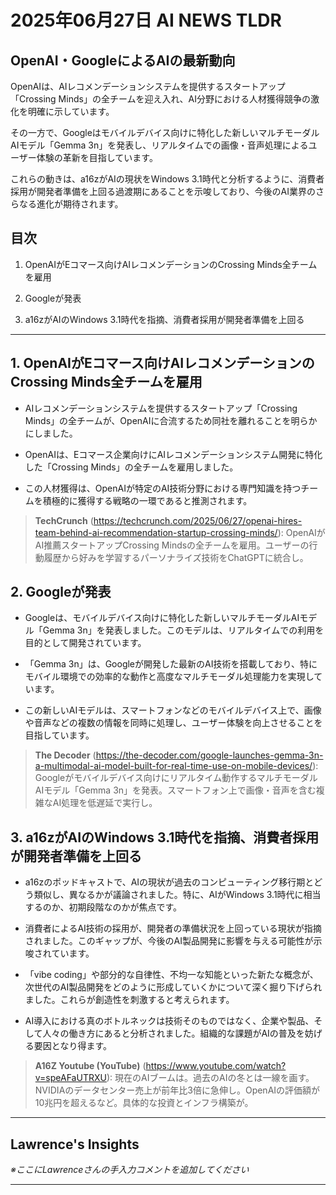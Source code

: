 # 2025年06月27日 AI NEWS TLDR

## OpenAI・GoogleによるAIの最新動向

OpenAIは、AIレコメンデーションシステムを提供するスタートアップ「Crossing Minds」の全チームを迎え入れ、AI分野における人材獲得競争の激化を明確に示しています。

その一方で、Googleはモバイルデバイス向けに特化した新しいマルチモーダルAIモデル「Gemma 3n」を発表し、リアルタイムでの画像・音声処理によるユーザー体験の革新を目指しています。

これらの動きは、a16zがAIの現状をWindows 3.1時代と分析するように、消費者採用が開発者準備を上回る過渡期にあることを示唆しており、今後のAI業界のさらなる進化が期待されます。

## 目次

1. OpenAIがEコマース向けAIレコメンデーションのCrossing Minds全チームを雇用

2. Googleが発表

3. a16zがAIのWindows 3.1時代を指摘、消費者採用が開発者準備を上回る

---

## 1. OpenAIがEコマース向けAIレコメンデーションのCrossing Minds全チームを雇用

- AIレコメンデーションシステムを提供するスタートアップ「Crossing Minds」の全チームが、OpenAIに合流するため同社を離れることを明らかにしました。

- OpenAIは、Eコマース企業向けにAIレコメンデーションシステム開発に特化した「Crossing Minds」の全チームを雇用しました。

- この人材獲得は、OpenAIが特定のAI技術分野における専門知識を持つチームを積極的に獲得する戦略の一環であると推測されます。

> **TechCrunch** (https://techcrunch.com/2025/06/27/openai-hires-team-behind-ai-recommendation-startup-crossing-minds/): OpenAIがAI推薦スタートアップCrossing Mindsの全チームを雇用。ユーザーの行動履歴から好みを学習するパーソナライズ技術をChatGPTに統合し。

## 2. Googleが発表

- Googleは、モバイルデバイス向けに特化した新しいマルチモーダルAIモデル「Gemma 3n」を発表しました。このモデルは、リアルタイムでの利用を目的として開発されています。

- 「Gemma 3n」は、Googleが開発した最新のAI技術を搭載しており、特にモバイル環境での効率的な動作と高度なマルチモーダル処理能力を実現しています。

- この新しいAIモデルは、スマートフォンなどのモバイルデバイス上で、画像や音声などの複数の情報を同時に処理し、ユーザー体験を向上させることを目指しています。

> **The Decoder** (https://the-decoder.com/google-launches-gemma-3n-a-multimodal-ai-model-built-for-real-time-use-on-mobile-devices/): Googleがモバイルデバイス向けにリアルタイム動作するマルチモーダルAIモデル「Gemma 3n」を発表。スマートフォン上で画像・音声を含む複雑なAI処理を低遅延で実行し。

## 3. a16zがAIのWindows 3.1時代を指摘、消費者採用が開発者準備を上回る

- a16zのポッドキャストで、AIの現状が過去のコンピューティング移行期とどう類似し、異なるかが議論されました。特に、AIがWindows 3.1時代に相当するのか、初期段階なのかが焦点です。

- 消費者によるAI技術の採用が、開発者の準備状況を上回っている現状が指摘されました。このギャップが、今後のAI製品開発に影響を与える可能性が示唆されています。

- 「vibe coding」や部分的な自律性、不均一な知能といった新たな概念が、次世代のAI製品開発をどのように形成していくかについて深く掘り下げられました。これらが創造性を刺激すると考えられます。

- AI導入における真のボトルネックは技術そのものではなく、企業や製品、そして人々の働き方にあると分析されました。組織的な課題がAIの普及を妨げる要因となり得ます。

> **A16Z Youtube (YouTube)** (https://www.youtube.com/watch?v=speAFaUTRXU): 現在のAIブームは。過去のAIの冬とは一線を画す。NVIDIAのデータセンター売上が前年比3倍に急伸し。OpenAIの評価額が10兆円を超えるなど。具体的な投資とインフラ構築が。

---

## Lawrence's Insights

*※ここにLawrenceさんの手入力コメントを追加してください*

---
